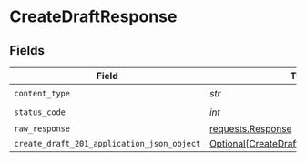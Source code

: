 # CreateDraftResponse


## Fields

| Field                                                                                               | Type                                                                                                | Required                                                                                            | Description                                                                                         |
| --------------------------------------------------------------------------------------------------- | --------------------------------------------------------------------------------------------------- | --------------------------------------------------------------------------------------------------- | --------------------------------------------------------------------------------------------------- |
| `content_type`                                                                                      | *str*                                                                                               | :heavy_check_mark:                                                                                  | N/A                                                                                                 |
| `status_code`                                                                                       | *int*                                                                                               | :heavy_check_mark:                                                                                  | N/A                                                                                                 |
| `raw_response`                                                                                      | [requests.Response](https://requests.readthedocs.io/en/latest/api/#requests.Response)               | :heavy_minus_sign:                                                                                  | N/A                                                                                                 |
| `create_draft_201_application_json_object`                                                          | [Optional[CreateDraft201ApplicationJSON]](../../models/operations/createdraft201applicationjson.md) | :heavy_minus_sign:                                                                                  | Success                                                                                             |